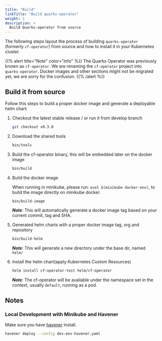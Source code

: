 ```yaml
---
title: "Build"
linkTitle: "Build quarks-operator"
weight: 2
description: >
  Build Quarks-operator from source
---
```


The following steps layout the process of building `quarks-operator` (formerly `cf-operator`) from source and how to install it in your Kubernetes cluster.

{{% alert title="Note" color="info" %}}
The Quarks Operator was previously known as `cf-operator`. We are renaming the `cf-operator` project into `quarks-operator`. Docker images and other sections might not be migrated yet, we are sorry for the confusion.
{{% /alert %}}

## Build it from source

Follow this steps to build a proper docker image and generate a deployable helm chart:

1. Checkout the latest stable release / or run it from develop branch

    ```bash
    git checkout v0.3.0
    ```

2. Download the shared tools

    ```bash
    bin/tools
    ```

2. Build the cf-operator binary, this will be embedded later on the docker image

    ```bash
    bin/build
    ```

3. Build the docker image

    When running in minikube, please run: `eval $(minikube docker-env)`, to build the image
    directly on minikube docker.

    ```bash
    bin/build-image
    ```

    _**Note**_: This will automatically generate a docker image tag based on your current commit, tag and SHA.

4. Generated helm charts with a proper docker image tag, org and repository

    ```bash
    bin/build-helm
    ```

    _**Note**_: This will generate a new directory under the base dir, named `helm/`

5. Install the helm chart(apply Kubernetes Custom Resources)

    ```bash
    helm install cf-operator-test helm/cf-operator
    ```

    _**Note**_: The cf-operator will be available under the namespace set in the context, usually `default`, running as a pod.

## Notes

### Local Development with Minikube and Havener

Make sure you have [havener](https://github.com/homeport/havener) install.

```bash
havener deploy --config dev-env-havener.yaml
```
